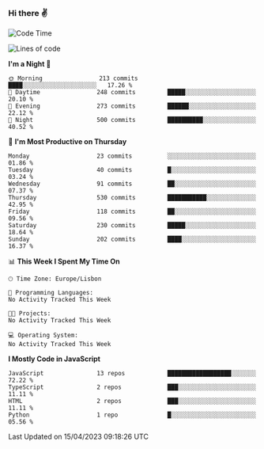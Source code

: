 ### Hi there :v:

<!--
**eusebioaddsilva/eusebioaddsilva** is a ✨ _special_ ✨ repository because its `README.md` (this file) appears on your GitHub profile.

<!--START_SECTION:waka-->
![Code Time](http://img.shields.io/badge/Code%20Time-35%20hrs%2031%20mins-blue)

![Lines of code](https://img.shields.io/badge/From%20Hello%20World%20I%27ve%20Written-3.2%20million%20lines%20of%20code-blue)

**I'm a Night 🦉** 

```text
🌞 Morning                213 commits         ████░░░░░░░░░░░░░░░░░░░░░   17.26 % 
🌆 Daytime                248 commits         █████░░░░░░░░░░░░░░░░░░░░   20.10 % 
🌃 Evening                273 commits         ██████░░░░░░░░░░░░░░░░░░░   22.12 % 
🌙 Night                  500 commits         ██████████░░░░░░░░░░░░░░░   40.52 % 
```
📅 **I'm Most Productive on Thursday** 

```text
Monday                   23 commits          ░░░░░░░░░░░░░░░░░░░░░░░░░   01.86 % 
Tuesday                  40 commits          █░░░░░░░░░░░░░░░░░░░░░░░░   03.24 % 
Wednesday                91 commits          ██░░░░░░░░░░░░░░░░░░░░░░░   07.37 % 
Thursday                 530 commits         ███████████░░░░░░░░░░░░░░   42.95 % 
Friday                   118 commits         ██░░░░░░░░░░░░░░░░░░░░░░░   09.56 % 
Saturday                 230 commits         █████░░░░░░░░░░░░░░░░░░░░   18.64 % 
Sunday                   202 commits         ████░░░░░░░░░░░░░░░░░░░░░   16.37 % 
```


📊 **This Week I Spent My Time On** 

```text
🕑︎ Time Zone: Europe/Lisbon

💬 Programming Languages: 
No Activity Tracked This Week

🐱‍💻 Projects: 
No Activity Tracked This Week

💻 Operating System: 
No Activity Tracked This Week
```

**I Mostly Code in JavaScript** 

```text
JavaScript               13 repos            ██████████████████░░░░░░░   72.22 % 
TypeScript               2 repos             ███░░░░░░░░░░░░░░░░░░░░░░   11.11 % 
HTML                     2 repos             ███░░░░░░░░░░░░░░░░░░░░░░   11.11 % 
Python                   1 repo              █░░░░░░░░░░░░░░░░░░░░░░░░   05.56 % 
```




 Last Updated on 15/04/2023 09:18:26 UTC
<!--END_SECTION:waka-->
